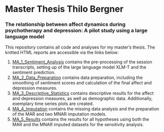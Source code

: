 # Master Thesis Thilo Bergner
### The relationship between affect dynamics during psychotherapy and depression: A pilot study using a large language model

This repository contains all code and analyses for my master’s thesis. The knitted HTML reports are accessible via the links below:

1) [MA_1_Sentiment_Analysis](https://thilobergner.github.io/master-thesis/MA_1_Sentiment_Analysis.html) contains the pre-processing of the session transcripts, setting up of the large language model XLM-T and the sentiment prediction.
2) [MA_2_Data_Preparation](https://thilobergner.github.io/master-thesis/MA_2_Data_Preparation.html) contains data preparation, including the smoothing of sentiment scores and calculation of the final affect and depression measures.
3) [MA_3_Descriptive_Statistics](https://thilobergner.github.io/master-thesis/MA_3_Descriptive_Statistics.html) contains descriptive results for the affect and depression measures, as well as demographic data. Additionally, exemplary time series plots are created.
4) [MA_4_Imputation](https://thilobergner.github.io/master-thesis/MA_4_Imputation.html) contains the missing data analysis and the preparation of the MAR and two MNAR imputation models.
5) [MA_5_Results](https://thilobergner.github.io/master-thesis/MA_5_Results.html) contains the results for all hypotheses using both the MAR and the MNAR imputed datasets for the sensitivity analysis.

